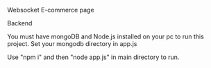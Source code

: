 Websocket E-commerce page

Backend

You must have mongoDB and Node.js installed on your pc to run this project.
Set your mongodb directory in app.js 


Use "npm i" and then "node app.js" in main directory to run.



 

